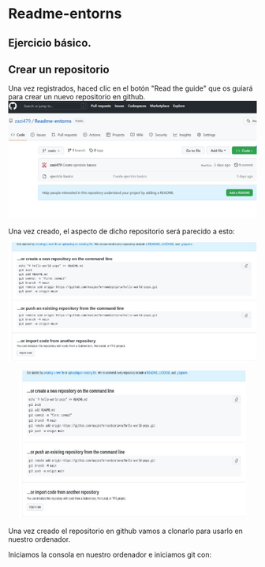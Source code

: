 # Readme-entorns
## Ejercicio básico. 

## Crear un repositorio

Una vez registrados, haced clic en el botón "Read the guide" que os guiará para crear un nuevo repositorio en github.
![inicio.jpg](https://github.com/zazi479/Readme-entorns/blob/7c5fa7ee8416aa47e60fc7c8a39b0f9d9c6b259f/fotos/inicio.jpg)

Una vez creado, el aspecto de dicho repositorio será parecido a esto:

![](https://github.com/zazi479/Readme-entorns/blob/1897a8e68c2813d99213862d6eaf9921aa33887b/fotos/segundo.jpg)
<p align="center">
  <img width="460" height="300" src="https://github.com/zazi479/Readme-entorns/blob/1897a8e68c2813d99213862d6eaf9921aa33887b/fotos/segundo.jpg">
</p>

Una vez creado el repositorio en github vamos a clonarlo para usarlo en nuestro ordenador.

Iniciamos la consola en nuestro ordenador e iniciamos git con:

